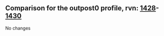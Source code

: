## Comparison for the outpost0 profile, rvn: [1428](https://github.com/PRO100KatYT/FortniteProfileRevisions/tree/main/profiles/outpost0/1428%20outpost0.json)-[1430](https://github.com/PRO100KatYT/FortniteProfileRevisions/tree/main/profiles/outpost0/1430%20outpost0.json)

No changes
